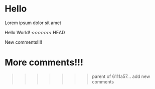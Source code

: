 # Hello

Lorem ipsum dolor sit amet

Hello World!
<<<<<<< HEAD

New comments!!!!

More comments!!!
=======
>>>>>>> parent of 6111a57... add new comments
